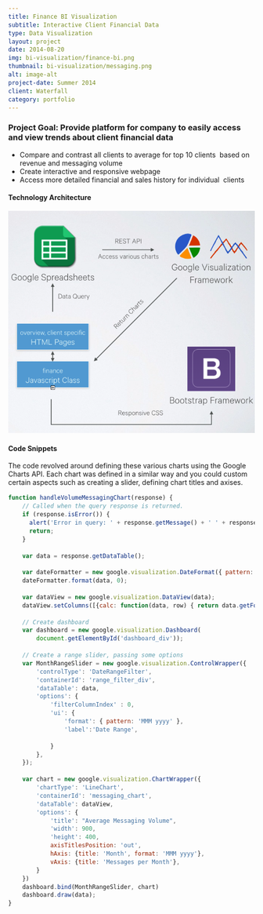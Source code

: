 ```yaml
---
title: Finance BI Visualization
subtitle: Interactive Client Financial Data
type: Data Visualization
layout: project
date: 2014-08-20
img: bi-visualization/finance-bi.png
thumbnail: bi-visualization/messaging.png
alt: image-alt
project-date: Summer 2014
client: Waterfall
category: portfolio
---
```


### Project Goal: Provide platform for company to easily access and view trends about client financial data

* Compare and contrast all clients to average for top 10 clients  based on revenue and messaging volume
* Create interactive and responsive webpage
* Access more detailed financial and sales history for individual  clients

#### Technology Architecture

![bi visualization architecture](/img/portfolio/bi-visualization/architecture.png)

#### Code Snippets

The code revolved around defining these various charts using the Google Charts API. Each chart was defined in a similar way and you could custom certain aspects such as creating a slider, defining chart titles and axises.

~~~ javascript
function handleVolumeMessagingChart(response) {
    // Called when the query response is returned.
    if (response.isError()) {
      alert('Error in query: ' + response.getMessage() + ' ' + response.getDetailedMessage());
      return;
    }

    var data = response.getDataTable();

    var dateFormatter = new google.visualization.DateFormat({ pattern: 'MMM yyyy' });
    dateFormatter.format(data, 0);

    var dataView = new google.visualization.DataView(data);
    dataView.setColumns([{calc: function(data, row) { return data.getFormattedValue(row, 0); }, type:'string'}, 1]);

    // Create dashboard
    var dashboard = new google.visualization.Dashboard(
        document.getElementById('dashboard_div'));

    // Create a range slider, passing some options
    var MonthRangeSlider = new google.visualization.ControlWrapper({
        'controlType': 'DateRangeFilter',
        'containerId': 'range_filter_div',
        'dataTable': data,
        'options': {
            'filterColumnIndex' : 0,
            'ui': {
                'format': { pattern: 'MMM yyyy' },
                'label':'Date Range',

            }
        },
    });

    var chart = new google.visualization.ChartWrapper({
        'chartType': 'LineChart',
        'containerId': 'messaging_chart',
        'dataTable': dataView,
        'options': {
            'title': "Average Messaging Volume",
            'width': 900,
            'height': 400,
            axisTitlesPosition: 'out',
            hAxis: {title: 'Month', format: 'MMM yyyy'},
            vAxis: {title: 'Messages per Month'},
        }
    })
    dashboard.bind(MonthRangeSlider, chart)
    dashboard.draw(data);
}
~~~
